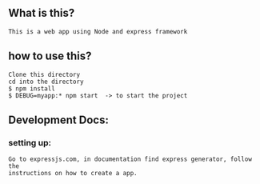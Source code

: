 ## What is this? 
    This is a web app using Node and express framework

## how to use this?
    Clone this directory
    cd into the directory
    $ npm install
    $ DEBUG=myapp:* npm start  -> to start the project

## Development Docs:
### setting up:
    Go to expressjs.com, in documentation find express generator, follow the
    instructions on how to create a app.

